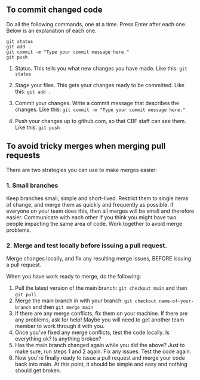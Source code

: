 ## To commit changed code

Do all the following commands, one at a time. Press Enter after each one. Below is an explanation of each one.

```
git status
git add .
git commit -m "Type your commit message here."
git push
```

1. Status. This tells you what new changes you have made. Like this: `git status`

2. Stage your files. This gets your changes ready to be committed. Like this: `git add .`

3. Commit your changes. Write a commit message that describes the changes. Like this: `git commit -m "Type your commit message here."`

4. Push your changes up to github.com, so that CBF staff can see them. Like this: `git push`

## To avoid tricky merges when merging pull requests

There are two strategies you can use to make merges easier:

### 1. Small branches

Keep branches small, simple and short-lived. Restrict them to single items of change, and merge them as quickly and frequently as possible. If everyone on your team does this, then all merges will be small and therefore easier. Communicate with each other if you think you might have two people impacting the same area of code. Work together to avoid merge problems.

### 2. Merge and test locally before issuing a pull request.

Merge changes locally, and fix any resulting merge issues, BEFORE issuing a pull request.

When you have work ready to merge, do the following:

1. Pull the latest version of the main branch: `git checkout main` and then `git pull`
2. Merge the main branch in with your branch: `git checkout name-of-your-branch` and then `git merge main`
3. If there are any merge conflicts, fix them on your machine. If there are any problems, ask for help! Maybe you will need to get another team member to work through it with you.
4. Once you've fixed any merge conflicts, test the code locally. Is everything ok? Is anything broken?
5. Has the main branch changed again while you did the above? Just to make sure, run steps 1 and 2 again. Fix any issues. Test the code again.
6. Now you're finally ready to issue a pull request and merge your code back into main. At this point, it should be simple and easy and nothing should get broken.
